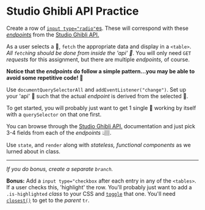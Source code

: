 # Studio Ghibli API Practice

Create a row of [`input type="radio"`es](https://developer.mozilla.org/en-US/docs/Web/HTML/Element/input/radio). These will correspond with these [_endpoints_](https://s3.us-west-2.amazonaws.com/secure.notion-static.com/e74abaaf-69be-4bbc-b27f-df44217358ea/Untitled.png?X-Amz-Algorithm=AWS4-HMAC-SHA256&X-Amz-Credential=AKIAT73L2G45O3KS52Y5%2F20200518%2Fus-west-2%2Fs3%2Faws4_request&X-Amz-Date=20200518T194249Z&X-Amz-Expires=86400&X-Amz-Signature=9f603084cea3a33091df0f5a3ee14d1b30707bcd3e8bef40d515672ae14f90f0&X-Amz-SignedHeaders=host&response-content-disposition=filename%20%3D%22Untitled.png%22) from the [Studio Ghibli API.](https://ghibliapi.herokuapp.com/)

As a user selects a 🔘, `fetch` the appropriate data and display in a `<table>`. _All `fetch`ing should be done from inside the 'api' 📁._ You will only need `GET` _requests_ for this assignment, but there are multiple _endpoints,_ of course.

**Notice that the _endpoints_ do follow a simple pattern...you may be able to avoid some repetitive code! 🤔**

Use `documentQuerySelectorAll` and `addEventListener("change")`. Set up your 'api' 📁 such that the actual _endpoint_ is derived from the selected 🔘.

To get started, you will probably just want to get 1 single 🔘 working by itself with a `querySelector` on that one first.

You can browse through the [Studio Ghibli API.](https://ghibliapi.herokuapp.com/) documentation and just pick 3-4 fields from each of the _endpoints_ 👆🏽.

Use `state`, and `render` along with _stateless, functional components_ as we lurned about in class.

---

_If you do bonus, create a separate `branch`._

**Bonus:** Add a `input type="checkbox` after each entry in any of the `<tables>`. If a user checks this, 'highlight' the row. You'll probably just want to add a `.is-highlighted` _class_ to your CSS and [`toggle`](https://developer.mozilla.org/en-US/docs/Web/API/Element/classList) that one. You'll need [`closest()`](https://developer.mozilla.org/en-US/docs/Web/API/Element/closest) to get to the _parent_ `tr`.
